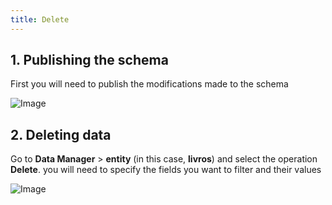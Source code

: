 ```yaml
---
title: Delete
---
```



## 1. Publishing the schema

First you will need to publish the modifications made to the schema

![Image](/images/yc-web/publishSchema.png)

## 2. Deleting data

Go to **Data Manager** > **entity** (in this case, **livros**) and select the operation **Delete**. you will need to specify the fields you want to filter and their values

![Image](/images/yc-web/delete1.png)